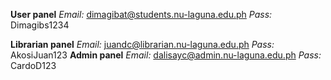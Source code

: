 **User panel**
_Email:_
dimagibat@students.nu-laguna.edu.ph
_Pass:_
Dimagibs1234

**Librarian panel**
_Email:_
juandc@librarian.nu-laguna.edu.ph
_Pass:_
AkosiJuan123
**Admin panel**
_Email:_
dalisayc@admin.nu-laguna.edu.ph
_Pass:_
CardoD123
